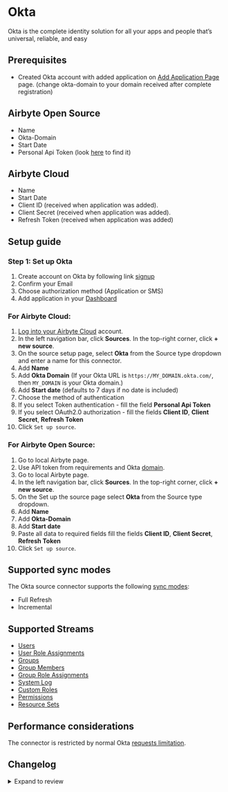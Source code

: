 # Okta

Okta is the complete identity solution for all your apps and people that’s universal, reliable, and easy

## Prerequisites

- Created Okta account with added application on [Add Application Page](https://okta-domain.okta.com/enduser/catalog) page. (change okta-domain to your domain received after complete registration)

## Airbyte Open Source

- Name
- Okta-Domain
- Start Date
- Personal Api Token (look [here](https://developer.okta.com/docs/guides/find-your-domain/-/main/) to find it)

## Airbyte Cloud

- Name
- Start Date
- Client ID (received when application was added).
- Client Secret (received when application was added).
- Refresh Token (received when application was added)

## Setup guide

### Step 1: Set up Okta

1. Create account on Okta by following link [signup](https://www.okta.com/free-trial/)
2. Confirm your Email
3. Choose authorization method (Application or SMS)
4. Add application in your [Dashboard](https://okta-domain.okta.com/app/UserHome)

### For Airbyte Cloud:

1. [Log into your Airbyte Cloud](https://cloud.airbyte.com/workspaces) account.
2. In the left navigation bar, click **Sources**. In the top-right corner, click **+ new source**.
3. On the source setup page, select **Okta** from the Source type dropdown and enter a name for this connector.
4. Add **Name**
5. Add **Okta Domain** (If your Okta URL is `https://MY_DOMAIN.okta.com/`, then `MY_DOMAIN` is your Okta domain.)
6. Add **Start date** (defaults to 7 days if no date is included)
7. Choose the method of authentication
8. If you select Token authentication - fill the field **Personal Api Token**
9. If you select OAuth2.0 authorization - fill the fields **Client ID**, **Client Secret**, **Refresh Token**
10. Click `Set up source`.

### For Airbyte Open Source:

1. Go to local Airbyte page.
2. Use API token from requirements and Okta [domain](https://developer.okta.com/docs/guides/find-your-domain/-/main/).
3. Go to local Airbyte page.
4. In the left navigation bar, click **Sources**. In the top-right corner, click **+ new source**.
5. On the Set up the source page select **Okta** from the Source type dropdown.
6. Add **Name**
7. Add **Okta-Domain**
8. Add **Start date**
9. Paste all data to required fields fill the fields **Client ID**, **Client Secret**, **Refresh Token**
10. Click `Set up source`.

## Supported sync modes

The Okta source connector supports the following [sync modes](https://docs.airbyte.com/cloud/core-concepts#connection-sync-modes):

- Full Refresh
- Incremental

## Supported Streams

- [Users](https://developer.okta.com/docs/reference/api/users/#list-users)
- [User Role Assignments](https://developer.okta.com/docs/reference/api/roles/#list-roles-assigned-to-a-user)
- [Groups](https://developer.okta.com/docs/reference/api/groups/#list-groups)
- [Group Members](https://developer.okta.com/docs/reference/api/groups/#list-group-members)
- [Group Role Assignments](https://developer.okta.com/docs/reference/api/roles/#list-roles-assigned-to-a-group)
- [System Log](https://developer.okta.com/docs/reference/api/system-log/#get-started)
- [Custom Roles](https://developer.okta.com/docs/reference/api/roles/#list-roles)
- [Permissions](https://developer.okta.com/docs/reference/api/roles/#list-permissions)
- [Resource Sets](https://developer.okta.com/docs/reference/api/roles/#list-resource-sets)

## Performance considerations

The connector is restricted by normal Okta [requests limitation](https://developer.okta.com/docs/reference/rate-limits/).

## Changelog

<details>
  <summary>Expand to review</summary>

| Version | Date       | Pull Request                                             | Subject                                                                        |
|:--------|:-----------|:---------------------------------------------------------|:-------------------------------------------------------------------------------|
| 0.3.1 | 2024-08-17 | [44332](https://github.com/airbytehq/airbyte/pull/44332) | Update dependencies |
| 0.3.0 | 2024-08-13 | [43382](https://github.com/airbytehq/airbyte/pull/43382) | Support OAuth 2.0 with private key |
| 0.2.11 | 2024-08-12 | [43820](https://github.com/airbytehq/airbyte/pull/43820) | Update dependencies |
| 0.2.10 | 2024-08-10 | [43672](https://github.com/airbytehq/airbyte/pull/43672) | Update dependencies |
| 0.2.9 | 2024-08-03 | [43279](https://github.com/airbytehq/airbyte/pull/43279) | Update dependencies |
| 0.2.8 | 2024-07-27 | [42739](https://github.com/airbytehq/airbyte/pull/42739) | Update dependencies |
| 0.2.7 | 2024-07-20 | [42284](https://github.com/airbytehq/airbyte/pull/42284) | Update dependencies |
| 0.2.6 | 2024-07-13 | [41756](https://github.com/airbytehq/airbyte/pull/41756) | Update dependencies |
| 0.2.5 | 2024-07-10 | [41269](https://github.com/airbytehq/airbyte/pull/41269) | Update dependencies |
| 0.2.4 | 2024-07-06 | [40904](https://github.com/airbytehq/airbyte/pull/40904) | Update dependencies |
| 0.2.3 | 2024-06-25 | [40316](https://github.com/airbytehq/airbyte/pull/40316) | Update dependencies |
| 0.2.2 | 2024-06-22 | [40002](https://github.com/airbytehq/airbyte/pull/40002) | Update dependencies |
| 0.2.1 | 2024-06-04 | [39016](https://github.com/airbytehq/airbyte/pull/39016) | [autopull] Upgrade base image to v1.2.1 |
| 0.2.0 | 2024-05-16 | [36509](https://github.com/airbytehq/airbyte/pull/36509) | Migrate to Low Code |
| 0.1.16 | 2023-07-07 | [20833](https://github.com/airbytehq/airbyte/pull/20833) | Fix infinite loop for GroupMembers stream |
| 0.1.15 | 2023-06-20 | [27533](https://github.com/airbytehq/airbyte/pull/27533) | Fixed group member stream and resource sets stream pagination |
| 0.1.14 | 2022-12-24 | [20877](https://github.com/airbytehq/airbyte/pull/20877) | Disabled OAuth2.0 authorization method |
| 0.1.13 | 2022-08-12 | [14700](https://github.com/airbytehq/airbyte/pull/14700) | Add resource sets |
| 0.1.12 | 2022-08-05 | [15050](https://github.com/airbytehq/airbyte/pull/15050) | Add parameter `start_date` for Logs stream |
| 0.1.11 | 2022-08-03 | [14739](https://github.com/airbytehq/airbyte/pull/14739) | Add permissions for custom roles |
| 0.1.10 | 2022-08-01 | [15179](https://github.com/airbytehq/airbyte/pull/15179) | Fix broken schemas for all streams |
| 0.1.9 | 2022-07-25 | [15001](https://github.com/airbytehq/airbyte/pull/15001) | Return deprovisioned users |
| 0.1.8 | 2022-07-19 | [14710](https://github.com/airbytehq/airbyte/pull/14710) | Implement OAuth2.0 authorization method |
| 0.1.7 | 2022-07-13 | [14556](https://github.com/airbytehq/airbyte/pull/14556) | Add User_Role_Assignments and Group_Role_Assignments streams (full fetch only) |
| 0.1.6 | 2022-07-11 | [14610](https://github.com/airbytehq/airbyte/pull/14610) | Add custom roles stream |
| 0.1.5 | 2022-07-04 | [14380](https://github.com/airbytehq/airbyte/pull/14380) | Add Group_Members stream to okta source |
| 0.1.4 | 2021-11-02 | [7584](https://github.com/airbytehq/airbyte/pull/7584) | Fix incremental params for log stream |
| 0.1.3 | 2021-09-08 | [5905](https://github.com/airbytehq/airbyte/pull/5905) | Fix incremental stream defect |
| 0.1.2 | 2021-07-01 | [4456](https://github.com/airbytehq/airbyte/pull/4456) | Fix infinite pagination in logs stream |
| 0.1.1   | 2021-06-09 | [3937](https://github.com/airbytehq/airbyte/pull/3973)   | Add `AIRBYTE_ENTRYPOINT` env variable for kubernetes support                   |
| 0.1.0   | 2021-05-30 | [3563](https://github.com/airbytehq/airbyte/pull/3563)   | Initial Release                                                                |

</details>
